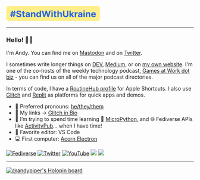 
[![Stand With Ukraine](https://raw.githubusercontent.com/vshymanskyy/StandWithUkraine/main/badges/StandWithUkraine.svg)](https://stand-with-ukraine.pp.ua)

---

### Hello! 👋🏻

I'm Andy. You can find me on <a rel="me" href="https://macaw.social/@andypiper">Mastodon</a> and on [Twitter](https://twitter.com/andypiper).

I sometimes write longer things on [DEV](https://dev.to/andypiper), [Medium](https://andypiper.medium.com), or on [my own website](https://andypiper.co.uk). I'm one of the co-hosts of the weekly technology podcast, [Games at Work dot biz](https://gamesatwork.biz) - you can find us on all of the major podcast directories.

In terms of code, I have a [RoutineHub profile](https://routinehub.co/user/andypiper) for Apple Shortcuts. I also use [Glitch](https://glitch.com/@andypiper) and [Replit](https://replit.com/@andypiper) as platforms for quick apps and demos.

- 👤 Preferred pronouns: [he/they/them](https://pronoun.is/they)
- 📑 My links -> [Glitch in Bio](https://andypiper.me)
- 🌱 I’m trying to spend time learning 🐍 [MicroPython](https://micropython.org), and 🌐 Fediverse APIs like [ActivityPub](https://activitypub.rocks)... when I have time!
- 📝 Favorite editor: VS Code 
- 💻 First computer: [Acorn Electron](https://en.wikipedia.org/wiki/Acorn_Electron)

[![Fediverse](https://img.shields.io/badge/andypiper%20-%231DA1F2.svg?&style=flat-square&logo=mastodon&logoColor=white&color=blueviolet)](https://mastodon.social/@andypiper) [![Twitter](https://img.shields.io/badge/andypiper%20-%231DA1F2.svg?&style=flat-square&logo=Twitter&logoColor=white)](https://twitter.com/andypiper) [![YouTube](https://img.shields.io/badge/andypiperuk%20-%23FF0000.svg?&style=flat-square&logo=YouTube&logoColor=white)](https://youtube.com/andypiperuk) <a href="https://xbox.com"><img src="https://img.shields.io/badge/LostRinkitink%20-%23107C10.svg?&style=flat-square&logo=Xbox&logoColor=white"/></a> <a href="https://ko-fi.com/T6T11M0HS"><img src="https://camo.githubusercontent.com/cd07f1a5d90e454e7bbf69d22ebe4cdbd3a0b3dcf56ba0b6c2495a8e99c776be/68747470733a2f2f6b6f2d66692e636f6d2f696d672f676974687562627574746f6e5f736d2e737667" height="20"/></a>

---

[![@andypiper's Holopin board](https://holopin.io/api/user/board?user=andypiper)](https://holopin.io/@andypiper)



